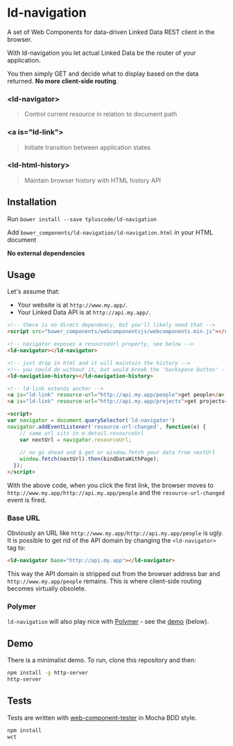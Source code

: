 # ld-navigation

A set of Web Components for data-driven Linked Data REST client in the browser.

With ld-navigation you let actual Linked Data be the router of your application. 

You then simply GET and decide what to display based on the data returned. 
**No more client-side routing**.

### &lt;ld-navigator&gt;
> Control current resource in relation to document path

### &lt;a is="ld-link"&gt;
> Initiate transition between application states

### &lt;ld-html-history&gt;
> Maintain browser history with HTML history API

## Installation

Run `bower install --save tpluscode/ld-navigation`

Add `bower_components/ld-navigation/ld-navigation.html` in your HTML document

**No external dependencies**

## Usage

Let's assume that:
* Your website is at `http://www.my.app/`.
* Your Linked Data API is at `http://api.my.app/`.

``` html
<!-- there is no direct dependency, but you'll likely need that -->
<script src="bower_components/webcomponentsjs/webcomponents.min.js"></script>

<!-- navigator exposes a resourceUrl property, see below -->
<ld-navigator></ld-navigator>

<!-- just drop in html and it will maintain the history -->
<!-- you could do without it, but would break the 'backspace button' -->
<ld-navigation-history></ld-navigation-history>

<!-- ld-link extends anchor -->
<a is="ld-link" resource-url="http://api.my.app/people">get people</a>
<a is="ld-link" resource-url="http://api.my.app/projects">get projects</a>

<script>
var navigator = document.querySelector('ld-navigator')
navigator.addEventListener('resource-url-changed', function(e) {
    // same url sits in e.detail.resourceUrl
    var nextUrl = navigator.resourceUrl;
    
    // no go ahead and $.get or window.fetch your data from nextUrl
    window.fetch(nextUrl).then(bindDataWithPage);
  });
</script>
```
With the above code, when you click the first link, the browser moves to `http://www.my.app/http://api.my.app/people` and the
`resource-url-changed` event is fired.

### Base URL

Obviously an URL like `http://www.my.app/http://api.my.app/people` is ugly. It is possible to get rid of the API domain
by changing the `<ld-navigator>` tag to:

``` html
<ld-navigator base="http://api.my.app"></ld-navigator>
```

This way the API domain is stripped out from the browser address bar and `http://www.my.app/people` remains. This is where client-side
routing becomes virtually obsolete.

### Polymer

`ld-navigation` will also play nice with [Polymer](/Polymer/polymer/) - see the [demo](demo/index.html) (below).

## Demo

There is a minimalist demo. To run, clone this repository and then:

``` bash
npm install -g http-server
http-server

```

## Tests

Tests are written with [web-component-tester](/Polymer/web-component-tester) in Mocha BDD style.

``` bash
npm install
wct
```
